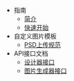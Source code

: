 * 指南
    * [简介](articles/1687849059649.md)
    * [快速开始](articles/1689319644311.md)
* 自定义图片模板
    * [PSD上传规范](articles/1687855172725.md)
* API接口文档
    * [设计器接口](https://xp.palxp.com/apidoc/index.html)
    * [图片生成器接口](https://xp.palxp.com/apidoc/screenshot.html)
